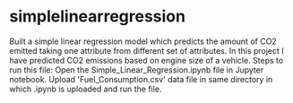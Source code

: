 # simplelinearregression
Built a simple linear regression model which predicts the amount of CO2 emitted taking one attribute from different set of attributes. In this project I have predicted CO2 emissions based on engine size of a vehicle.
Steps to run this file:
Open the Simple_Linear_Regression.ipynb file in Jupyter notebook.
Upload 'Fuel_Consumption.csv' data file in same directory in which .ipynb is uploaded and run the file.
